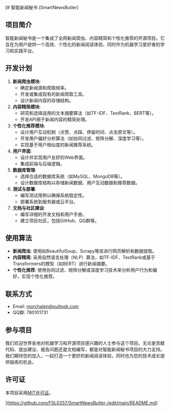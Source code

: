 [# 智能新闻秘书 (SmartNewsButler)
## 项目简介
智能新闻秘书是一个集成了全网新闻爬虫、内容精简和个性化推荐的开源项目。它旨在为用户提供一个高效、个性化的新闻阅读体验，同时作为机器学习爱好者的学习和实践平台。
## 开发计划
1. **新闻爬虫模块**:
   - 确定新闻源和爬取频率。
   - 开发或集成现有的新闻爬取工具。
   - 设计新闻内容的存储结构。
2. **内容精简模块**:
   - 研究和选择适用的文本摘要算法（如TF-IDF、TextRank、BERT等）。
   - 开发API用于新闻内容的精简处理。
3. **个性化推荐模块**:
   - 设计用户互动机制（点赞、点踩、停留时间、点击原文等）。
   - 开发用户偏好分析算法（如协同过滤、矩阵分解、深度学习等）。
   - 实现基于用户相似度的新闻推荐系统。
4. **用户界面**:
   - 设计并实现用户友好的Web界面。
   - 集成前端与后端逻辑。
5. **数据库管理**:
   - 选择合适的数据库系统（如MySQL、MongoDB等）。
   - 设计数据库结构以存储新闻数据、用户互动数据和推荐数据。
6. **测试与部署**:
   - 编写测试用例以确保系统稳定性。
   - 部署系统到服务器或云平台。
7. **文档与社区建设**:
   - 编写详细的开发文档和用户手册。
   - 建立项目社区，包括GitHub、QQ群等。
## 使用算法
- **新闻爬虫**: 使用如BeautifulSoup、Scrapy等库进行网页解析和数据提取。
- **内容精简**: 采用自然语言处理（NLP）算法，如TF-IDF、TextRank或基于Transformers的模型（如BERT）进行新闻摘要。
- **个性化推荐**: 使用协同过滤、矩阵分解或深度学习技术来分析用户行为和偏好，实现个性化推荐。
## 联系方式
- Email: morchalen@outlook.com
- QQ群: 780101731
## 参与项目
我们欢迎世界各地对机器学习和开源项目感兴趣的人士参与这个项目。无论是贡献代码、提出建议、报告问题还是文档编写，都是对智能新闻秘书项目的大力支持。我们期待您的加入，一起打造一个更好的新闻阅读体验，同时也为您的技术成长提供锻炼的机会。
## 许可证
本项目采用[MIT许可证](LICENSE)。

](https://github.com/FSL0257/SmartNewsButler-/edit/main/README.md)
